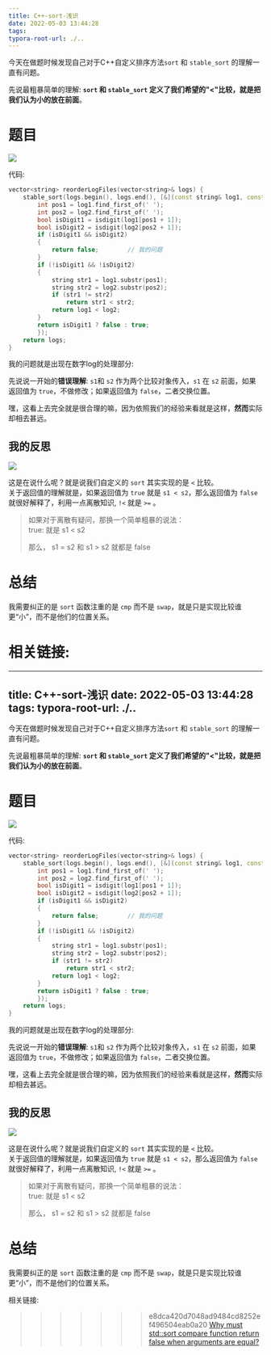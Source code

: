 ```yaml
---
title: C++-sort-浅识
date: 2022-05-03 13:44:28
tags: 
typora-root-url: ./..
---
```


今天在做题时候发现自己对于C++自定义排序方法`sort` 和 `stable_sort` 的理解一直有问题。

<!--more-->

先说最粗暴简单的理解: **`sort` 和 `stable_sort` 定义了我们希望的"<"比较，就是把我们认为小的放在前面**。

# 题目

<img src="/imgs/C++-sort-浅识/题目-1677565078882-1.png"/>

代码: 

```cpp  
vector<string> reorderLogFiles(vector<string>& logs) {  
    stable_sort(logs.begin(), logs.end(), [&](const string& log1, const string& log2) {  
        int pos1 = log1.find_first_of(' ');  
        int pos2 = log2.find_first_of(' ');  
        bool isDigit1 = isdigit(log1[pos1 + 1]);  
        bool isDigit2 = isdigit(log2[pos2 + 1]);  
        if (isDigit1 && isDigit2)  
        {  
            return false;        // 我的问题  
        }  
        if (!isDigit1 && !isDigit2)  
        {  
            string str1 = log1.substr(pos1);  
            string str2 = log2.substr(pos2);  
            if (str1 != str2)  
                return str1 < str2;  
            return log1 < log2;  
        }  
        return isDigit1 ? false : true;  
        });  
    return logs;  
}  
```

我的问题就是出现在数字log的处理部分:

先说说一开始的**错误理解**: `s1`和 `s2` 作为两个比较对象传入，`s1` 在 `s2` 前面，如果返回值为 `true`，不做修改；如果返回值为 `false`，二者交换位置。 

嘿，这看上去完全就是很合理的嘛，因为依照我们的经验来看就是这样，**然而**实际却相去甚远。

## 我的反思

<img src="/imgs/C++-sort-浅识/sort.png"/>

这是在说什么呢？就是说我们自定义的 `sort` 其实实现的是 `<` 比较。  
关于返回值的理解就是，如果返回值为 `true` 就是 `s1 < s2`，那么返回值为 `false`就很好解释了，利用一点离散知识, `!<` 就是 `>=` 。

> 如果对于离散有疑问，那换一个简单粗暴的说法：  
> true: 就是 s1 < s2  
>   
> 那么， s1 = s2 和 s1 > s2 就都是 false

# 总结

我需要纠正的是 `sort` 函数注重的是 `cmp` 而不是 `swap`，就是只是实现比较谁更“小”，而不是他们的位置关系。

相关链接:  
=======
---
title: C++-sort-浅识
date: 2022-05-03 13:44:28
tags: 
typora-root-url: ./..
---

今天在做题时候发现自己对于C++自定义排序方法`sort` 和 `stable_sort` 的理解一直有问题。

<!--more-->

先说最粗暴简单的理解: **`sort` 和 `stable_sort` 定义了我们希望的"<"比较，就是把我们认为小的放在前面**。

# 题目

<img src="/imgs/C++-sort-浅识/题目-1677565078882-1.png"/>

代码: 

```cpp  
vector<string> reorderLogFiles(vector<string>& logs) {  
    stable_sort(logs.begin(), logs.end(), [&](const string& log1, const string& log2) {  
        int pos1 = log1.find_first_of(' ');  
        int pos2 = log2.find_first_of(' ');  
        bool isDigit1 = isdigit(log1[pos1 + 1]);  
        bool isDigit2 = isdigit(log2[pos2 + 1]);  
        if (isDigit1 && isDigit2)  
        {  
            return false;        // 我的问题  
        }  
        if (!isDigit1 && !isDigit2)  
        {  
            string str1 = log1.substr(pos1);  
            string str2 = log2.substr(pos2);  
            if (str1 != str2)  
                return str1 < str2;  
            return log1 < log2;  
        }  
        return isDigit1 ? false : true;  
        });  
    return logs;  
}  
```

我的问题就是出现在数字log的处理部分:

先说说一开始的**错误理解**: `s1`和 `s2` 作为两个比较对象传入，`s1` 在 `s2` 前面，如果返回值为 `true`，不做修改；如果返回值为 `false`，二者交换位置。 

嘿，这看上去完全就是很合理的嘛，因为依照我们的经验来看就是这样，**然而**实际却相去甚远。

## 我的反思

<img src="/imgs/C++-sort-浅识/sort.png"/>

这是在说什么呢？就是说我们自定义的 `sort` 其实实现的是 `<` 比较。  
关于返回值的理解就是，如果返回值为 `true` 就是 `s1 < s2`，那么返回值为 `false`就很好解释了，利用一点离散知识, `!<` 就是 `>=` 。

> 如果对于离散有疑问，那换一个简单粗暴的说法：  
> true: 就是 s1 < s2  
>   
> 那么， s1 = s2 和 s1 > s2 就都是 false

# 总结

我需要纠正的是 `sort` 函数注重的是 `cmp` 而不是 `swap`，就是只是实现比较谁更“小”，而不是他们的位置关系。

相关链接:  
>>>>>>> e8dca420d7048ad9484cd8252ef496504eab0a20
[Why must std::sort compare function return false when arguments are equal?](https://stackoverflow.com/questions/45929474/why-must-stdsort-compare-function-return-false-when-arguments-are-equal)  